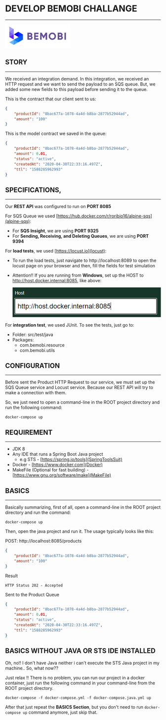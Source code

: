 # DEVELOP BEMOBI CHALLANGE
---
![Screenshot](imgs/bemobi-logo.PNG)


## STORY
---
We received an integration demand. In this integration, we received an HTTP request and we want to send the payload to an SQS queue. But, we added some new fields to this payload before sending it to the queue.

This is the contract that our client sent to us:
```json
{
    "productId": "8bac677a-1078-4a4d-b8ba-2877b52944ad",
    "amount": "100"
}
```
This is the model contract we saved in the queue:
```json
{
    "productId": "8bac677a-1078-4a4d-b8ba-2877b52944ad",
    "amount": 0.01,
    "status": "active",
    "createdAt": "2020-04-30T22:33:16.497Z",
    "ttl": "1588285962993"
}
```



## SPECIFICATIONS,
---
Our **REST API** was configured to run on **PORT 8085**

For SQS Queue we used [https://hub.docker.com/r/roribio16/alpine-sqs](alpine-sqs):

- For **SQS Insight**, we are using **PORT 9325**
- For **Sending, Receiving, and Deleting Queues**, we are using **PORT 9394**

For **load tests**, we used [https://locust.io](locust):

- To run the load tests, just navigate to http://localhost:8089 to open the locust page on your browser and then, fill the fields for test simulation
- Attention!! If you are running from **Windows**, set up the HOST to http://host.docker.internal:8085, like above:

    ![Screenshot](imgs/locust.PNG)

For **integration test**, we used JUnit. To see the tests, just go to:

- Folder: src/test/java
- Packages:
    - com.bemobi.resource
    - com.bemobi.utils



## CONFIGURATION
---
Before sent the Product HTTP Request to our service, we must set up the SQS Queue service and Locust service. Because our REST API will try to make a connection with them.

So, we just need to open a command-line in the ROOT project directory and run the following command:

```
docker-compose up
```



## REQUIREMENT
---
- JDK 8
- Any IDE that runs a Spring Boot Java project
    - e.g STS - [https://spring.io/tools](SpringToolsSuit)
- Docker - [https://www.docker.com](Docker)
- MakeFile (Optional for fast building) - [https://www.gnu.org/software/make](MakeFile)



## BASICS
---

Basically summarizing, first of all, open a command-line in the ROOT project directory and run the command:

```
docker-compose up
```

Then, open the java project and run it. The usage typically looks like this:

POST: http://localhost:8085/products
```json
{
    "productId": "8bac677a-1078-4a4d-b8ba-2877b52944ad",
    "amount": "100"
}
```

Result
```
HTTP Status 202 - Accepted
```

Sent to the Product Queue
```json
{
    "productId": "8bac677a-1078-4a4d-b8ba-2877b52944ad",
    "amount": 0.01,
    "status": "active",
    "createdAt": "2020-04-30T22:33:16.497Z",
    "ttl": "1588285962993"
}
```

## BASICS WITHOUT JAVA OR STS IDE INSTALLED

Oh, no!! I don't have Java neither i can't execute the STS Java project in my machine.. So, what now??

Just relax !! There is no problem, you can run our project in a docker container, just run the following command in your command-line from the ROOT project directory.

```
docker-compose -f docker-compose.yml -f docker-compose.java.yml up
```

After that just repeat the **BASICS Section**, but you don't need to run ```docker-compose up``` command anymore, just skip that.